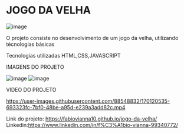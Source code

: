 # JOGO DA VELHA
![image](https://user-images.githubusercontent.com/88548832/170120467-5635a1f5-83a4-426b-a138-e30ed3be94e9.png)



O projeto consiste no desenvolvimento de um jogo da velha, utilizando técnologias básicas


Tecnologias utilizadas
HTML,CSS,JAVASCRIPT



IMAGENS DO PROJETO



![image](https://user-images.githubusercontent.com/88548832/170120377-a6952d6a-b543-45bc-a5c1-3a4f77da88b1.png)
![image](https://user-images.githubusercontent.com/88548832/170120417-a709b97a-b3cd-49a3-902a-83467790fc6f.png)


VIDEO DO PROJETO

https://user-images.githubusercontent.com/88548832/170120535-693323fc-7bf0-48be-a95d-e239a3add82c.mp4


Link do projeto: https://fabiovianna10.github.io/jogo-da-velha/
Linkedin:https://www.linkedin.com/in/f%C3%A1bio-vianna-99340772/
